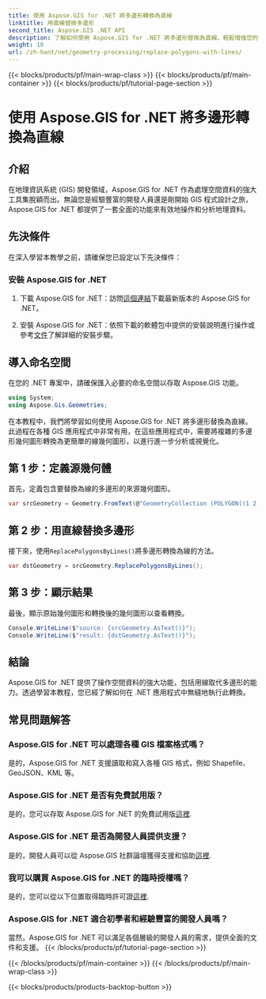 ```yaml
---
title: 使用 Aspose.GIS for .NET 將多邊形轉換為直線
linktitle: 用直線替換多邊形
second_title: Aspose.GIS .NET API
description: 了解如何使用 Aspose.GIS for .NET 將多邊形替換為直線。輕鬆增強您的 GIS 資料操作技能。
weight: 16
url: /zh-hant/net/geometry-processing/replace-polygons-with-lines/
---
```


{{< blocks/products/pf/main-wrap-class >}}
{{< blocks/products/pf/main-container >}}
{{< blocks/products/pf/tutorial-page-section >}}

# 使用 Aspose.GIS for .NET 將多邊形轉換為直線

## 介紹
在地理資訊系統 (GIS) 開發領域，Aspose.GIS for .NET 作為處理空間資料的強大工具集脫穎而出。無論您是經驗豐富的開發人員還是剛開始 GIS 程式設計之旅，Aspose.GIS for .NET 都提供了一套全面的功能來有效地操作和分析地理資料。
## 先決條件
在深入學習本教學之前，請確保您已設定以下先決條件：
### 安裝 Aspose.GIS for .NET
1. 下載 Aspose.GIS for .NET：訪問[這個連結](https://releases.aspose.com/gis/net/)下載最新版本的 Aspose.GIS for .NET。
   
2. 安裝 Aspose.GIS for .NET：依照下載的軟體包中提供的安裝說明進行操作或參考[文件](https://reference.aspose.com/gis/net/)了解詳細的安裝步驟。

## 導入命名空間
在您的 .NET 專案中，請確保匯入必要的命名空間以存取 Aspose.GIS 功能。
```csharp
using System;
using Aspose.Gis.Geometries;
```

在本教程中，我們將學習如何使用 Aspose.GIS for .NET 將多邊形替換為直線。此過程在各種 GIS 應用程式中非常有用，在這些應用程式中，需要將複雜的多邊形幾何圖形轉換為更簡單的線幾何圖形，以進行進一步分析或視覺化。
## 第 1 步：定義源幾何體
首先，定義包含要替換為線的多邊形的來源幾何圖形。
```csharp
var srcGeometry = Geometry.FromText(@"GeometryCollection (POLYGON((1 2, 1 4, 3 4, 3 2)), Point (5 1))");
```
## 第 2 步：用直線替換多邊形
接下來，使用`ReplacePolygonsByLines()`將多邊形轉換為線的方法。
```csharp
var dstGeometry = srcGeometry.ReplacePolygonsByLines();
```
## 第 3 步：顯示結果
最後，顯示原始幾何圖形和轉換後的幾何圖形以查看轉換。
```csharp
Console.WriteLine($"source: {srcGeometry.AsText()}");
Console.WriteLine($"result: {dstGeometry.AsText()}");
```

## 結論
Aspose.GIS for .NET 提供了操作空間資料的強大功能，包括用線取代多邊形的能力。透過學習本教程，您已經了解如何在 .NET 應用程式中無縫地執行此轉換。
## 常見問題解答
### Aspose.GIS for .NET 可以處理各種 GIS 檔案格式嗎？
是的，Aspose.GIS for .NET 支援讀取和寫入各種 GIS 格式，例如 Shapefile、GeoJSON、KML 等。
### Aspose.GIS for .NET 是否有免費試用版？
是的，您可以存取 Aspose.GIS for .NET 的免費試用版[這裡](https://releases.aspose.com/).
### Aspose.GIS for .NET 是否為開發人員提供支援？
是的，開發人員可以從 Aspose.GIS 社群論壇獲得支援和協助[這裡](https://forum.aspose.com/c/gis/33).
### 我可以購買 Aspose.GIS for .NET 的臨時授權嗎？
是的，您可以從以下位置取得臨時許可證[這裡](https://purchase.aspose.com/temporary-license/).
### Aspose.GIS for .NET 適合初學者和經驗豐富的開發人員嗎？
當然，Aspose.GIS for .NET 可以滿足各個層級的開發人員的需求，提供全面的文件和支援。
{{< /blocks/products/pf/tutorial-page-section >}}

{{< /blocks/products/pf/main-container >}}
{{< /blocks/products/pf/main-wrap-class >}}

{{< blocks/products/products-backtop-button >}}

